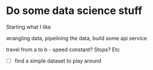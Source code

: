 # Do some data science stuff

Starting what I like

wrangling data, pipelining the data, build some api service

travel from a to b - speed constant? Stops? Etc

- [ ] find a simple dataset to play around
